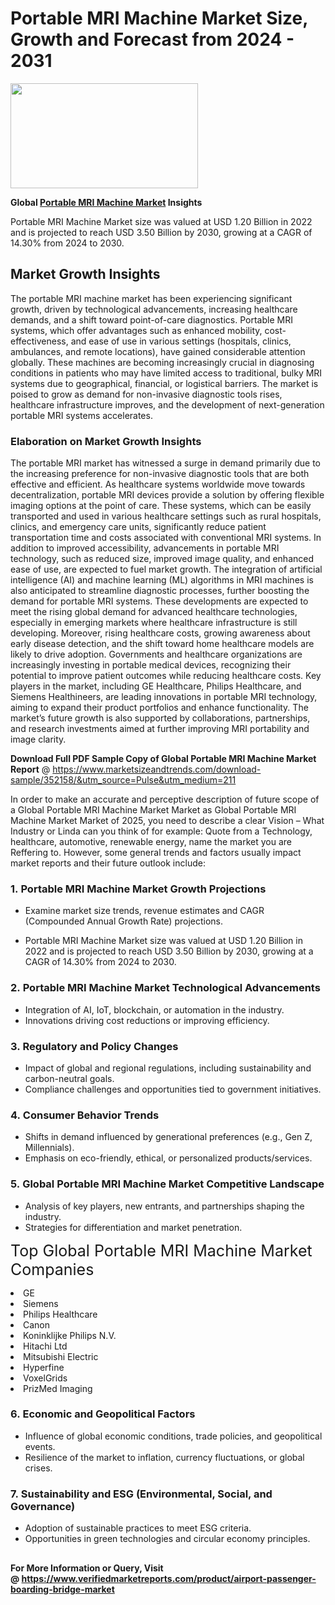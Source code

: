 <H1>Portable MRI Machine Market Size, Growth and Forecast from 2024 - 2031</H1><img class="aligncenter size-medium wp-image-584254" src="https://thirdeyenews.in/wp-content/uploads/2024/09/Global-Market-Research-300x168.jpeg" alt="" width="300" height="168" /><p><strong>Global&nbsp;<a href="https://www.marketsizeandtrends.com/download-sample/352158/&amp;utm_source=Pulse&amp;utm_medium=211">Portable MRI Machine Market</a> Insights</strong></p><p>Portable MRI Machine Market size was valued at USD 1.20 Billion in 2022 and is projected to reach USD 3.50 Billion by 2030, growing at a CAGR of 14.30% from 2024 to 2030.</p><p><h2>Market Growth Insights</h2> The portable MRI machine market has been experiencing significant growth, driven by technological advancements, increasing healthcare demands, and a shift toward point-of-care diagnostics. Portable MRI systems, which offer advantages such as enhanced mobility, cost-effectiveness, and ease of use in various settings (hospitals, clinics, ambulances, and remote locations), have gained considerable attention globally. These machines are becoming increasingly crucial in diagnosing conditions in patients who may have limited access to traditional, bulky MRI systems due to geographical, financial, or logistical barriers. The market is poised to grow as demand for non-invasive diagnostic tools rises, healthcare infrastructure improves, and the development of next-generation portable MRI systems accelerates. <h3>Elaboration on Market Growth Insights</h3> The portable MRI market has witnessed a surge in demand primarily due to the increasing preference for non-invasive diagnostic tools that are both effective and efficient. As healthcare systems worldwide move towards decentralization, portable MRI devices provide a solution by offering flexible imaging options at the point of care. These systems, which can be easily transported and used in various healthcare settings such as rural hospitals, clinics, and emergency care units, significantly reduce patient transportation time and costs associated with conventional MRI systems. In addition to improved accessibility, advancements in portable MRI technology, such as reduced size, improved image quality, and enhanced ease of use, are expected to fuel market growth. The integration of artificial intelligence (AI) and machine learning (ML) algorithms in MRI machines is also anticipated to streamline diagnostic processes, further boosting the demand for portable MRI systems. These developments are expected to meet the rising global demand for advanced healthcare technologies, especially in emerging markets where healthcare infrastructure is still developing. Moreover, rising healthcare costs, growing awareness about early disease detection, and the shift toward home healthcare models are likely to drive adoption. Governments and healthcare organizations are increasingly investing in portable medical devices, recognizing their potential to improve patient outcomes while reducing healthcare costs. Key players in the market, including GE Healthcare, Philips Healthcare, and Siemens Healthineers, are leading innovations in portable MRI technology, aiming to expand their product portfolios and enhance functionality. The market’s future growth is also supported by collaborations, partnerships, and research investments aimed at further improving MRI portability and image clarity. </p><p><span class=""><strong>Download Full PDF Sample Copy of Global Portable MRI Machine Market Report</strong> @ <a href="https://www.marketsizeandtrends.com/download-sample/352158/&amp;utm_source=Pulse&amp;utm_medium=211" target="_blank">https://www.marketsizeandtrends.com/download-sample/352158/&amp;utm_source=Pulse&amp;utm_medium=211</a></span></p><p>In order to make an accurate and perceptive description of future scope of a Global&nbsp;Portable MRI Machine Market Market as Global&nbsp;Portable MRI Machine Market Market of 2025, you need to describe a clear Vision &ndash; What Industry or Linda can you think of for example: Quote from a Technology, healthcare, automotive, renewable energy, name the market you are Reffering to. However, some general trends and factors usually impact market reports and their future outlook include:</p><h3>1.&nbsp;<strong>Portable MRI Machine Market Growth Projections</strong></h3><ul><li>Examine market size trends, revenue estimates and CAGR (Compounded Annual Growth Rate) projections.</li><li><p>Portable MRI Machine Market size was valued at USD 1.20 Billion in 2022 and is projected to reach USD 3.50 Billion by 2030, growing at a CAGR of 14.30% from 2024 to 2030.</p></li></ul><h3>2.&nbsp;<strong>Portable MRI Machine Market Technological Advancements</strong></h3><ul><li>Integration of AI, IoT, blockchain, or automation in the industry.</li><li>Innovations driving cost reductions or improving efficiency.</li></ul><h3>3.&nbsp;<strong>Regulatory and Policy Changes</strong></h3><ul><li>Impact of global and regional regulations, including sustainability and carbon-neutral goals.</li><li>Compliance challenges and opportunities tied to government initiatives.</li></ul><h3>4.&nbsp;<strong>Consumer Behavior Trends</strong></h3><ul><li>Shifts in demand influenced by generational preferences (e.g., Gen Z, Millennials).</li><li>Emphasis on eco-friendly, ethical, or personalized products/services.</li></ul><h3>5.&nbsp;<strong>Global Portable MRI Machine Market Competitive Landscape</strong></h3><ul><li>Analysis of key players, new entrants, and partnerships shaping the industry.</li><li>Strategies for differentiation and market penetration.</li></ul><p data-pm-slice="1 1 []"><span style="color: inherit; font-family: inherit; font-size: 25px;">Top Global Portable MRI Machine Market Companies</span></p><div class="" data-test-id=""><p><li>GE</li><li> Siemens</li><li> Philips Healthcare</li><li> Canon</li><li> Koninklijke Philips N.V.</li><li> Hitachi Ltd</li><li> Mitsubishi Electric</li><li> Hyperfine</li><li> VoxelGrids</li><li> PrizMed Imaging</li></p></div><h3>6.&nbsp;<strong>Economic and Geopolitical Factors</strong></h3><ul><li>Influence of global economic conditions, trade policies, and geopolitical events.</li><li>Resilience of the market to inflation, currency fluctuations, or global crises.</li></ul><h3>7.&nbsp;<strong>Sustainability and ESG (Environmental, Social, and Governance)</strong></h3><ul><li>Adoption of sustainable practices to meet ESG criteria.</li><li>Opportunities in green technologies and circular economy principles.</li></ul><h2><strong style="font-size: 14px;">For More Information or Query, Visit @&nbsp;</strong><a style="background-color: #ffffff; font-size: 14px;" href="https://www.marketsizeandtrends.com/report/portable-mri-machine-market/" target="_blank">https://www.verifiedmarketreports.com/product/airport-passenger-boarding-bridge-market</a></h2>
